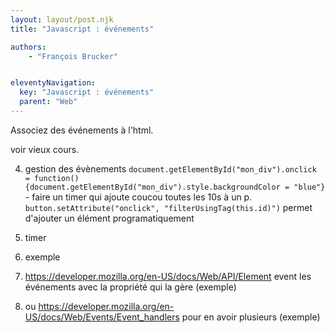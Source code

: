 ```yaml
---
layout: layout/post.njk
title: "Javascript : événements"

authors:
    - "François Brucker"


eleventyNavigation:
  key: "Javascript : événements"
  parent: "Web"
---
```


<!-- début résumé -->

Associez des événements à l'html.

<!-- fin résumé -->

voir vieux cours.

4. gestion des évènements `document.getElementById("mon_div").onclick = function() {document.getElementById("mon_div").style.backgroundColor = "blue"}` - faire un timer qui ajoute coucou toutes les 10s à un p. `button.setAttribute("onclick", "filterUsingTag(this.id)")` permet d'ajouter un élément programatiquement

1. timer
2. exemple
3. <https://developer.mozilla.org/en-US/docs/Web/API/Element> event les événements avec la propriété qui la gère (exemple)
4. ou <https://developer.mozilla.org/en-US/docs/Web/Events/Event_handlers> pour en avoir plusieurs (exemple)
